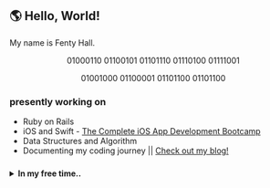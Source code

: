 ## :earth_americas: Hello, World!

<p>
  My name is Fenty Hall.
</p>

<p align="center">01000110 01100101 01101110 01110100 01111001</p>
<p align="center">01001000 01100001 01101100 01101100</p>



### presently working on
<ul>
  <li>Ruby on Rails
  <li>iOS and Swift - <a href="https://www.udemy.com/course/ios-13-app-development-bootcamp/">The Complete iOS App Development Bootcamp</a>
  <li>Data Structures and Algorithm
  <li>Documenting my coding journey || <a href="https://dev.to/codinghall">Check out my blog!</a></li>
</ul>

### 

<details>
  <summary><strong>In my free time..</strong></summary>
  <ul>
    <li>:egg: Cooking</li>
    <li>:dog2: Hike with my <a href="https://www.instagram.com/shibaogram/">Doge</a></li>
    <li>:books: Reading: currently on Mindset: The New Psychology of Success by Carol Dweck</li>
  <ul>
</details>

<!--
**fentyhall/fentyhall** is a ✨ _special_ ✨ repository because its `README.md` (this file) appears on your GitHub profile.

- 🔭 I’m currently working on ...
- 🌱 I’m currently learning ...
- 👯 I’m looking to collaborate on ...
- 🤔 I’m looking for help with ...
- 💬 Ask me about ...
- 📫 How to reach me: ...
- 😄 Pronouns: ...
- ⚡ Fun fact: ...
-->
